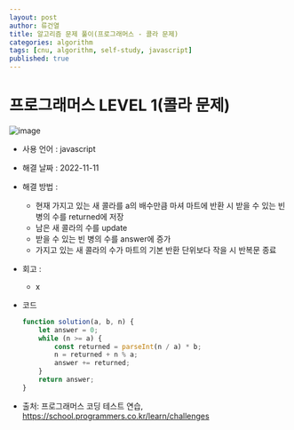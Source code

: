 ```yaml
---
layout: post
author: 류건열
title: 알고리즘 문제 풀이(프로그래머스 - 콜라 문제)
categories: algorithm
tags: [cnu, algorithm, self-study, javascript]
published: true
---
```


# 프로그래머스 LEVEL 1(콜라 문제)

  ![image](https://user-images.githubusercontent.com/34560965/201365281-7895a8f7-e0de-468e-835d-f7e5b64f4574.png)

  - 사용 언어 : javascript

  - 해결 날짜 : 2022-11-11

  - 해결 방법 :
    - 현재 가지고 있는 새 콜라를 a의 배수만큼 마셔 마트에 반환 시 받을 수 있는 빈 병의 수를 returned에 저장
    - 남은 새 콜라의 수를 update
    - 받을 수 있는 빈 병의 수를 answer에 증가
    - 가지고 있는 새 콜라의 수가 마트의 기본 반환 단위보다 작을 시 반복문 종료

  - 회고 : 
    - x
  
  - 코드

    ```javascript
    function solution(a, b, n) {
        let answer = 0;
        while (n >= a) {
            const returned = parseInt(n / a) * b;
            n = returned + n % a;
            answer += returned;
        }
        return answer;
    }
    ```
    
  - 출처: 프로그래머스 코딩 테스트 연습, https://school.programmers.co.kr/learn/challenges
